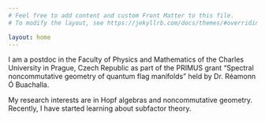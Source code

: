 ```yaml
---
# Feel free to add content and custom Front Matter to this file.
# To modify the layout, see https://jekyllrb.com/docs/themes/#overriding-theme-defaults

layout: home
---
```


I am a postdoc in the Faculty of Physics and Mathematics of the Charles University in Prague, Czech Republic as part of the PRIMUS grant “Spectral noncommutative geometry of quantum flag manifolds” held by Dr. R&eacute;amonn &Oacute; Buachalla.

My research interests are in Hopf algebras and noncommutative geometry. Recently, I have started learning about subfactor theory.